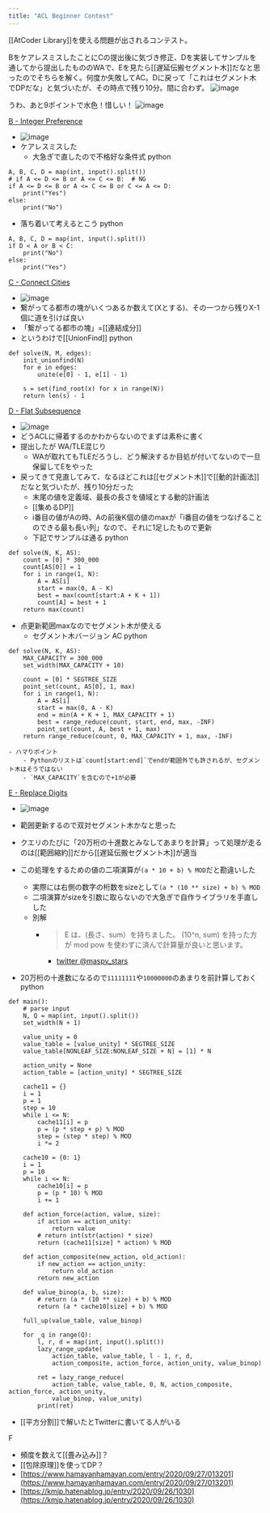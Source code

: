 ```yaml
---
title: "ACL Beginner Contest"
---
```


[[AtCoder Library]]を使える問題が出されるコンテスト。

BをケアレスミスしたことにCの提出後に気づき修正、Dを実装してサンプルを通してから提出したもののWAで、Eを見たら[[遅延伝搬セグメント木]]だなと思ったのでそちらを解く。何度か失敗してAC。Dに戻って「これはセグメント木でDPだな」と気づいたが、その時点で残り10分。間に合わず。
![image](https://gyazo.com/cf293b51cdb0f3e61921e381956d2872/thumb/1000)

うわ、あと9ポイントで水色！惜しい！
![image](https://gyazo.com/9dabf4b98969d40e2b5509564cfe5ff0/thumb/1000)

[B - Integer Preference](https://atcoder.jp/contests/abl/tasks/abl_b)
- ![image](https://gyazo.com/f4f4a47bc47a888934ec7935d5699512/thumb/1000)
- ケアレスミスした
    - 大急ぎで直したので不格好な条件式
python

```
A, B, C, D = map(int, input().split())
# if A <= D <= B or A <= C <= B:  # NG
if A <= D <= B or A <= C <= B or C <= A <= D:
    print("Yes")
else:
    print("No")
```

- 落ち着いて考えるとこう
python

```
A, B, C, D = map(int, input().split())
if D < A or B < C:
    print("No")
else:
    print("Yes")
```


[C - Connect Cities](https://atcoder.jp/contests/abl/tasks/abl_c)
- ![image](https://gyazo.com/d392de5b2ccc1dc816648fb819b6adbf/thumb/1000)
- 繋がってる都市の塊がいくつあるか数えて(Xとする)、その一つから残りX-1個に道を引けば良い
- 「繋がってる都市の塊」=[[連結成分]]
- というわけで[[UnionFind]]
python

```
def solve(N, M, edges):
    init_unionfind(N)
    for e in edges:
        unite(e[0] - 1, e[1] - 1)

    s = set(find_root(x) for x in range(N))
    return len(s) - 1
```


[D - Flat Subsequence](https://atcoder.jp/contests/abl/tasks/abl_d)
- ![image](https://gyazo.com/13fcd06d7d09419948c239f846aedff7/thumb/1000)
- どうACLに帰着するのかわからないのでまずは素朴に書く
- 提出したが WA/TLE混じり
    - WAが取れてもTLEだろうし、どう解決するか目処が付いてないので一旦保留してEをやった
- 戻ってきて見直してみて、なるほどこれは[[セグメント木]]で[[動的計画法]]だなと気づいたが、残り10分だった
    - 末尾の値を定義域、最長の長さを値域とする動的計画法
    - [[集めるDP]]
    - i番目の値がAの時、Aの前後K個の値のmaxが「i番目の値をつなげることのできる最も長い列」なので、それに1足したもので更新
    - 下記でサンプルは通る
python

```
def solve(N, K, AS):
    count = [0] * 300_000
    count[AS[0]] = 1
    for i in range(1, N):
        A = AS[i]
        start = max(0, A - K)
        best = max(count[start:A + K + 1])
        count[A] = best + 1
    return max(count)
```

- 点更新範囲maxなのでセグメント木が使える
    - セグメント木バージョン AC
python

```
def solve(N, K, AS):
    MAX_CAPACITY = 300_000
    set_width(MAX_CAPACITY + 10)

    count = [0] * SEGTREE_SIZE
    point_set(count, AS[0], 1, max)
    for i in range(1, N):
        A = AS[i]
        start = max(0, A - K)
        end = min(A + K + 1, MAX_CAPACITY + 1)
        best = range_reduce(count, start, end, max, -INF)
        point_set(count, A, best + 1, max)
    return range_reduce(count, 0, MAX_CAPACITY + 1, max, -INF)
```

    - ハマりポイント
        - Pythonのリストは`count[start:end]`でendが範囲外でも許されるが、セグメント木はそうではない
        - `MAX_CAPACITY`を含むので+1が必要

[E - Replace Digits](https://atcoder.jp/contests/abl/tasks/abl_e)
- ![image](https://gyazo.com/2bd499438884da4227a67110c503b545/thumb/1000)
- 範囲更新するので双対セグメント木かなと思った
- クエリのたびに「20万桁の十進数とみなしてあまりを計算」って処理が走るのは[[範囲縮約]]だから[[遅延伝搬セグメント木]]が適当
- この処理をするための値の二項演算が`(a * 10 + b) % MOD`だと勘違いした
    - 実際には右側の数字の桁数をsizeとして`(a * (10 ** size) + b) % MOD`
    - 二項演算がsizeを引数に取らないので大急ぎで自作ライブラリを手直しした
    - 別解
        - >  E は、(長さ、sum）を持ちました。 (10^n, sum) を持った方が mod pow を使わずに済んで計算量が良いと思います。
            - [twitter @maspy_stars](https://twitter.com/maspy_stars/status/1309859601483849733)

- 20万桁の十進数になるので`11111111`や`10000000`のあまりを前計算しておく
python

```
def main():
    # parse input
    N, Q = map(int, input().split())
    set_width(N + 1)

    value_unity = 0
    value_table = [value_unity] * SEGTREE_SIZE
    value_table[NONLEAF_SIZE:NONLEAF_SIZE + N] = [1] * N

    action_unity = None
    action_table = [action_unity] * SEGTREE_SIZE

    cache11 = {}
    i = 1
    p = 1
    step = 10
    while i <= N:
        cache11[i] = p
        p = (p * step + p) % MOD
        step = (step * step) % MOD
        i *= 2

    cache10 = {0: 1}
    i = 1
    p = 10
    while i <= N:
        cache10[i] = p
        p = (p * 10) % MOD
        i += 1

    def action_force(action, value, size):
        if action == action_unity:
            return value
        # return int(str(action) * size)
        return (cache11[size] * action) % MOD

    def action_composite(new_action, old_action):
        if new_action == action_unity:
            return old_action
        return new_action

    def value_binop(a, b, size):
        # return (a * (10 ** size) + b) % MOD
        return (a * cache10[size] + b) % MOD

    full_up(value_table, value_binop)
  
    for _q in range(Q):
        l, r, d = map(int, input().split())
        lazy_range_update(
            action_table, value_table, l - 1, r, d,
            action_composite, action_force, action_unity, value_binop)

        ret = lazy_range_reduce(
            action_table, value_table, 0, N, action_composite, action_force, action_unity,
            value_binop, value_unity)
        print(ret)
```

- [[平方分割]]で解いたとTwitterに書いてる人がいる

F
- 頻度を数えて[[畳み込み]]？
- [[包除原理]]を使ってDP？
- [https://www.hamayanhamayan.com/entry/2020/09/27/013201](https://www.hamayanhamayan.com/entry/2020/09/27/013201)
- [https://kmjp.hatenablog.jp/entry/2020/09/26/1030](https://kmjp.hatenablog.jp/entry/2020/09/26/1030)
